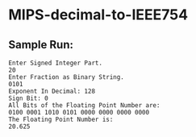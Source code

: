 # MIPS-decimal-to-IEEE754

Sample Run:
-----------------------------
```
Enter Signed Integer Part.
20
Enter Fraction as Binary String.
0101
Exponent In Decimal: 128
Sign Bit: 0
All Bits of the Floating Point Number are: 
0100 0001 1010 0101 0000 0000 0000 0000
The Floating Point Number is: 
20.625
```
